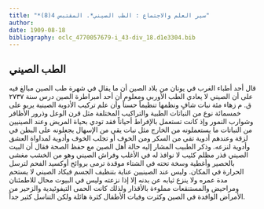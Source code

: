 ```yaml
---
title: "*سير العلم والاجتماع : الطب الصيني*. المقتبس 4(8)"
author: 
date: 1909-08-18
bibliography: oclc_4770057679-i_43-div_18.d1e3304.bib
---
```




##  الطب الصيني 


 قال  أحد  أطباء الغرب في يونان من بلاد الصين أن ما يقال في شهرة طب الصين مبالغ فيه على أن الصيني لا يعادي الطب الأوربي ومعلوم أن  أحد  أمبراطرة الصين درس سنة  ٢٧٣٧  ق. م زهاء  مئة  نبات شافٍ ونظمها تنظيماً حسناً وأن علم تركيب الأدوية الصينية يربو على  خمسمائة  نوع من النباتات الطبية والتراكيب المختلفة مثل قرن الوعل وذرور الأظافر وشوارب النمور وإذ كانت تستعمل بالإفراط أحياناً فقد تودي بحياة المريض وعند الصينيين من النباتات ما يستعملونه من الخارج مثل نبات يقي من الإسهال يجعلونه على البطن في لزقة وعندهم أدوية تقي من السكر ومن الخوف أو تجلب الخوف وأدوية لمداواة   العشق وأدوية لنزعه. وذكر الطبيب المشار إليه حالة أهل الصين مع حفظ الصحة فقال أن البيت الصيني قذر مظلم كئيب لا نوافذ له في الأغلب وفراش الصيني وهو من الخشب مغشى بالحصير وأغطية وسخة تحته في الشتاء موقدة ترمى بروائح أوكسيد الفحم لترسل الحرارة في المكان. وليس عند الصينيين عناية بتنظيف   الجسم فيكاد الصيني لا يستحم مدة عمره ولا ينزع ثيابه عن بدنه إلا إذا نزعته وليس في البيوت محال للاطمئنان ومراحيض والمستنقعات مملوءة بالأقذار ولذلك كانت الحمى التيفوئيدية والزحير من الأمراض الوافدة في الصين وكثرت وفيات الأطفال كثرة هائلة ولكن التناسل كثير جداً. 
